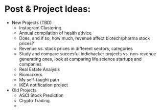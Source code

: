 # Post & Project Ideas:


- New Projects (TBD)
    - Instagram Clustering
    - Annual compilation of health advice
    - Does, and if so, how much, revenue affect biotech/pharma stock prices?
    - Revenue vs. stock prices in different sectors, categories
    - Study and compare succesful indiehacker projects vs. non-revenue generating ones, look at comparing life science startups and companies
    - Real Estate Analysis
    - Biomarkers
    - My self-taught path
    - IKEA notification project
- Old Projects
    - ASCI Stock Prediction
    - Crypto Trading
    - 
